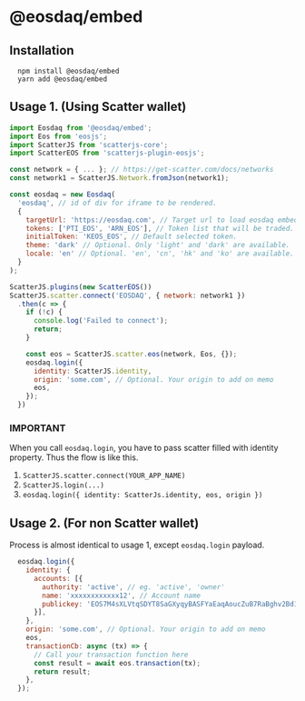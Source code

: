 # @eosdaq/embed

## Installation
```
  npm install @eosdaq/embed
  yarn add @eosdaq/embed
```

## Usage 1. (Using Scatter wallet)

```javascript
import Eosdaq from '@eosdaq/embed';
import Eos from 'eosjs';
import ScatterJS from 'scatterjs-core';
import ScatterEOS from 'scatterjs-plugin-eosjs';

const network = { ... }; // https://get-scatter.com/docs/networks
const network1 = ScatterJS.Network.fromJson(network1); 

const eosdaq = new Eosdaq(
  'eosdaq', // id of div for iframe to be rendered.
  {
    targetUrl: 'https://eosdaq.com', // Target url to load eosdaq embedding page
    tokens: ['PTI_EOS', 'ARN_EOS'], // Token list that will be traded. An Empty array will show all tokens.
    initialToken: 'KEOS_EOS', // Default selected token.
    theme: 'dark' // Optional. Only 'light' and 'dark' are available.
    locale: 'en' // Optional. 'en', 'cn', 'hk' and 'ko' are available.
  }
);

ScatterJS.plugins(new ScatterEOS())
ScatterJS.scatter.connect('EOSDAQ', { network: network1 })
  .then(c => {
    if (!c) {
      console.log('Failed to connect');
      return;
    }

    const eos = ScatterJS.scatter.eos(network, Eos, {});
    eosdaq.login({
      identity: ScatterJS.identity,
      origin: 'some.com', // Optional. Your origin to add on memo
      eos,
    });
  })
```

### IMPORTANT
When you call `eosdaq.login`, you have to pass scatter filled with identity property.
Thus the flow is like this.
1. `ScatterJS.scatter.connect(YOUR_APP_NAME)`
2. `ScatterJS.login(...)`
3. `eosdaq.login({ identity: ScatterJs.identity, eos, origin })`

## Usage 2. (For non Scatter wallet)
Process is almost identical to usage 1, except `eosdaq.login` payload.

```javascript
  eosdaq.login({
    identity: {
      accounts: [{
        authority: 'active', // eg. 'active', 'owner'
        name: 'xxxxxxxxxxxx12', // Account name
        publickey: 'EOS7M4sXLVtqSDYT8SaGXyqyBASFYaEaqAoucZuB7RaBghv2Bd111',  // Account`s public key
      }],
    },
    origin: 'some.com', // Optional. Your origin to add on memo
    eos,
    transactionCb: async (tx) => {
      // Call your transaction function here
      const result = await eos.transaction(tx);
      return result;
    },
  });
```